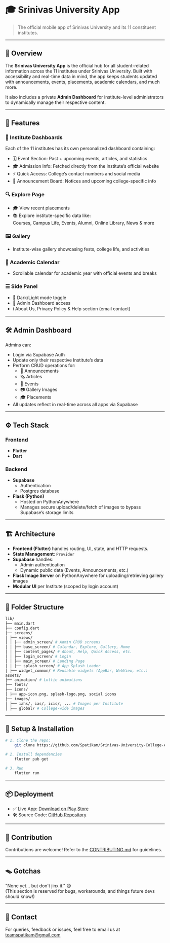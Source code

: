 # 🎓 Srinivas University App

> The official mobile app of Srinivas University and its 11 constituent institutes.

---

## 📱 Overview

The **Srinivas University App** is the official hub for all student-related information across the 11 institutes under Srinivas University. Built with accessibility and real-time data in mind, the app keeps students updated with announcements, events, placements, academic calendars, and much more.

It also includes a private **Admin Dashboard** for institute-level administrators to dynamically manage their respective content.

---

## 🚀 Features

### 🏫 Institute Dashboards
Each of the 11 institutes has its own personalized dashboard containing:
- 🗓️ Event Section: Past + upcoming events, articles, and statistics
- 🎓 Admission Info: Fetched directly from the institute’s official website
- ⚡ Quick Access: College’s contact numbers and social media
- 📣 Announcement Board: Notices and upcoming college-specific info

### 🔍 Explore Page
- 🎓 View recent placements
- 📚 Explore institute-specific data like:  
  Courses, Campus Life, Events, Alumni, Online Library, News & more

### 🖼️ Gallery
- Institute-wise gallery showcasing fests, college life, and activities

### 📆 Academic Calendar
- Scrollable calendar for academic year with official events and breaks

### ☰ Side Panel
- 🔄 Dark/Light mode toggle  
- 🔐 Admin Dashboard access  
- ℹ️ About Us, Privacy Policy & Help section (email contact)

---

## 🛠️ Admin Dashboard

Admins can:
- Login via Supabase Auth
- Update only their respective Institute’s data
- Perform CRUD operations for:
  - 📢 Announcements  
  - 🗞️ Articles  
  - 📅 Events  
  - 📷 Gallery Images  
  - 🎓 Placements  
- All updates reflect in real-time across all apps via Supabase

---

## ⚙️ Tech Stack

### Frontend
- **Flutter**  
- **Dart**

### Backend
- **Supabase**
  - Authentication
  - Postgres database
- **Flask (Python)**  
  - Hosted on PythonAnywhere  
  - Manages secure upload/delete/fetch of images to bypass Supabase’s storage limits

---

## 🏗️ Architecture

- **Frontend (Flutter)** handles routing, UI, state, and HTTP requests.
- **State Management**: `Provider`
- **Supabase** handles:
  - Admin authentication
  - Dynamic public data (Events, Announcements, etc.)
- **Flask Image Server** on PythonAnywhere for uploading/retrieving gallery images
- **Modular UI** per Institute (scoped by login account)

---

## 📁 Folder Structure
```bash
lib/
├── main.dart
├── config.dart
├── screens/
│ ├── views/
│ │ ├── admin_screen/ # Admin CRUD screens
│ │ ├── base_screen/ # Calendar, Explore, Gallery, Home
│ │ ├── content_pages/ # About, Help, Quick Access, etc.
│ │ ├── login_screen/ # Login
│ │ ├── main_screen/ # Landing Page
│ │ ├── splash_screen/ # App Splash Loader
│ ├── widget_common/ # Reusable widgets (AppBar, WebView, etc.)
assets/
├── animation/ # Lottie animations
├── fonts/
├── icons/
│ ├── app-icon.png, splash-logo.png, social icons
├── images/
│ ├── iahs/, ias/, icis/, ... # Images per Institute
│ ├── global/ # College-wide images
```

---

## 🧪 Setup & Installation
```bash
# 1. Clone the repo:
    git clone https://github.com/Spatikam/Srinivas-University-College-App.git

# 2. Install dependencies
    flutter pub get

# 3. Run
    flutter run
```

---

## 📦 Deployment
- ✅ Live App: [Download on Play Store](https://play.google.com/store/apps/details?id=com.webflow.rip_college_app)
- 🛠️ Source Code: [GitHub Repository](https://github.com/Spatikam/Srinivas-University-College-App)

---

## 🤝 Contribution
Contributions are welcome!
Refer to the [CONTRIBUTING.md](https://github.com/Spatikam/Srinivas-University-College-App/blob/main/Contribution.md) for guidelines.

---

## 🪤 Gotchas
"None yet... but don't jinx it." 😅  
(This section is reserved for bugs, workarounds, and things future devs should know!)

---

## 💬 Contact
For queries, feedback or issues, feel free to email us at [teamspatikam@gmail.com](mailto:teamspatikam@gmail.com)
